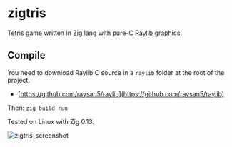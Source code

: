 # zigtris

Tetris game written in [Zig lang](https://ziglang.org/) with pure-C [Raylib](https://www.raylib.com/) graphics.

## Compile

You need to download Raylib C source in a `raylib` folder at the root of the project.

- [https://github.com/raysan5/raylib](https://github.com/raysan5/raylib)

Then: `zig build run`

Tested on Linux with Zig 0.13.

![zigtris_screenshot](https://github.com/user-attachments/assets/a24b4363-4454-49f5-834b-3a2c1573975b)
